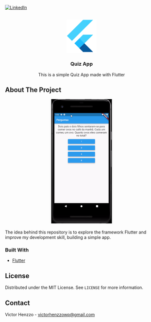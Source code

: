 [![LinkedIn][linkedin-shield]][linkedin-url]

<!-- PROJECT LOGO -->
<br />
<div align="center">
  <img src="./logo.png" alt="Logo" width="100">

  <h3 align="center">Quiz App</h3>

  <p align="center">This is a simple Quiz App made with Flutter</p>
</div>

<!-- ABOUT THE PROJECT -->
## About The Project
<div align="center"><img src="product.gif" alt="Quiz App" width="200"/></div>
<br>
The idea behind this repository is to explore the framework Flutter and improve my development skill, building a simple app.

<br>

### Built With

* [Flutter](https://flutter.dev/)

<!-- LICENSE -->
## License

Distributed under the MIT License. See `LICENSE` for more information.

<!-- CONTACT -->
## Contact

Victor Henzzo - victorhenzzowp@gmail.com

<!-- MARKDOWN LINKS & IMAGES -->
[linkedin-shield]: https://img.shields.io/badge/-LinkedIn-black.svg?style=for-the-badge&logo=linkedin&colorB=555
[linkedin-url]: https://www.linkedin.com/in/victorhenzzo/
[product-screenshot]: product.gif